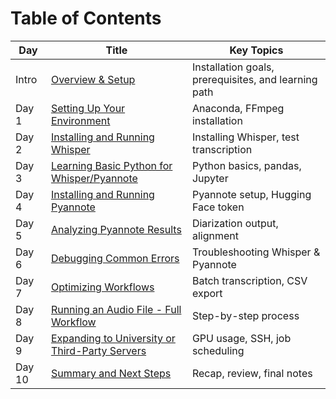 # Table of Contents

| Day | Title | Key Topics |
|-----|-------|------------|
| Intro | [Overview & Setup](python_for_asr_tutorial_intro.md) | Installation goals, prerequisites, and learning path |
| Day 1 | [Setting Up Your Environment](python_for_asr_tutorial_day1.md) | Anaconda, FFmpeg installation |
| Day 2 | [Installing and Running Whisper](python_for_asr_tutorial_day2.md) | Installing Whisper, test transcription |
| Day 3 | [Learning Basic Python for Whisper/Pyannote](python_for_asr_tutorial_day3.md) | Python basics, pandas, Jupyter |
| Day 4 | [Installing and Running Pyannote](python_for_asr_tutorial_day4.md) | Pyannote setup, Hugging Face token |
| Day 5 | [Analyzing Pyannote Results](python_for_asr_tutorial_day5.md) | Diarization output, alignment |
| Day 6 | [Debugging Common Errors](python_for_asr_tutorial_day6.md) | Troubleshooting Whisper & Pyannote |
| Day 7 | [Optimizing Workflows](python_for_asr_tutorial_day7.md) | Batch transcription, CSV export |
| Day 8 | [Running an Audio File - Full Workflow](python_for_asr_tutorial_day8.md) | Step-by-step process |
| Day 9 | [Expanding to University or Third-Party Servers](python_for_asr_tutorial_day9.md) | GPU usage, SSH, job scheduling |
| Day 10 | [Summary and Next Steps](python_for_asr_tutorial_day10.md) | Recap, review, final notes |
